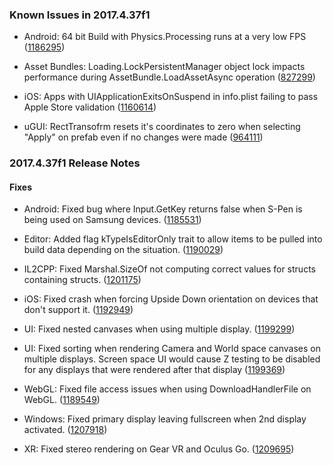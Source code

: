 ### Known Issues in 2017.4.37f1

*   Android: 64 bit Build with Physics.Processing runs at a very low FPS ([1186295](https://issuetracker.unity3d.com/issues/a-build-runs-at-a-very-low-fps-from-3-to-5-fps-on-huawei-mate-20-pro-when-the-project-is-built-with-64-bit-architecture))
    
*   Asset Bundles: Loading.LockPersistentManager object lock impacts performance during AssetBundle.LoadAssetAsync operation ([827299](https://issuetracker.unity3d.com/issues/loading-dot-lockpersistentmanager-object-lock-impacts-performance-during-assetbundle-dot-loadassetasync-operation))
    
*   iOS: Apps with UIApplicationExitsOnSuspend in info.plist failing to pass Apple Store validation ([1160614](https://issuetracker.unity3d.com/issues/ios-apps-with-uiapplicationexitsonsuspend-in-info-dot-plist-failing-to-pass-apple-store-validation))
    
*   uGUI: RectTransofrm resets it's coordinates to zero when selecting "Apply" on prefab even if no changes were made ([964111](https://issuetracker.unity3d.com/issues/recttransofrm-resets-its-coordinates-to-zero-when-selecting-apply-on-prefab-even-if-no-changes-were-made))
    

### 2017.4.37f1 Release Notes

#### Fixes

*   Android: Fixed bug where Input.GetKey returns false when S-Pen is being used on Samsung devices. ([1185531](https://issuetracker.unity3d.com/issues/android-input-dot-getkey-returns-false-when-when-s-pen-is-being-used-on-samsung-device))
    
*   Editor: Added flag kTypeIsEditorOnly trait to allow items to be pulled into build data depending on the situation. ([1190029](https://issuetracker.unity3d.com/issues/preview-animation-clip-are-included-in-the-asset-bundle-using-scripting-build-pipeline))
    
*   IL2CPP: Fixed Marshal.SizeOf not computing correct values for structs containing structs. ([1201175](https://issuetracker.unity3d.com/issues/il2cpp-marshal-dot-offsetof-returns-incorrect-offset-for-vector3))
    
*   iOS: Fixed crash when forcing Upside Down orientation on devices that don't support it. ([1192949](https://issuetracker.unity3d.com/issues/ios-build-crashes-when-orientation-is-set-to-portrait-upside-down-on-devices-without-home-button))
    
*   UI: Fixed nested canvases when using multiple display. ([1199299](https://issuetracker.unity3d.com/issues/dropdown-list-is-not-aligned-with-the-dropdown-field-in-standalone-build-when-using-multiple-screens-with-different-resolutions))
    
*   UI: Fixed sorting when rendering Camera and World space canvases on multiple displays. Screen space UI would cause Z testing to be disabled for any displays that were rendered after that display ([1199369](https://issuetracker.unity3d.com/issues/in-build-world-space-canvases-incorrectly-render-on-top-of-everything-when-multiple-displays-and-multiple-canvases-are-present))
    
*   WebGL: Fixed file access issues when using DownloadHandlerFile on WebGL. ([1189549](https://issuetracker.unity3d.com/issues/webgl-file-context-is-not-saved-when-downloading-it-with-webrequest-downloadhandlerfile-on-webgl-builds))
    
*   Windows: Fixed primary display leaving fullscreen when 2nd display activated. ([1207918](https://issuetracker.unity3d.com/issues/original-window-doesnt-enter-fullscreen-mode-when-launching-with-second-display-activated))
    
*   XR: Fixed stereo rendering on Gear VR and Oculus Go. ([1209695](https://issuetracker.unity3d.com/issues/stereoscopic-rendering-broken-on-2019-dot-2-14-plus-on-oculus-go))